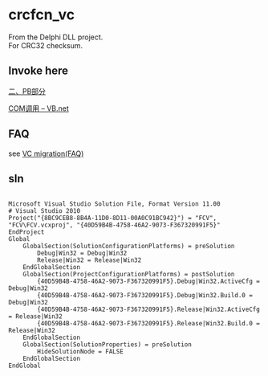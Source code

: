# crcfcn_vc
From the Delphi DLL project.    
For CRC32 checksum.    

## Invoke here
[二、PB部分](https://www.cnblogs.com/xiaobin-hlj80/p/5115336.html)

[COM调用 – VB.net](https://github.com/xiaobin80/crcfcn_vc/blob/master/ReadMe.txt)

## FAQ
see  [VC migration(FAQ)](https://tdtc-hrb.github.io/csdn/post/vc-update-atl/)

## sln
```

Microsoft Visual Studio Solution File, Format Version 11.00
# Visual Studio 2010
Project("{8BC9CEB8-8B4A-11D0-8D11-00A0C91BC942}") = "FCV", "FCV\FCV.vcxproj", "{40D59B4B-4758-46A2-9073-F367320991F5}"
EndProject
Global
	GlobalSection(SolutionConfigurationPlatforms) = preSolution
		Debug|Win32 = Debug|Win32
		Release|Win32 = Release|Win32
	EndGlobalSection
	GlobalSection(ProjectConfigurationPlatforms) = postSolution
		{40D59B4B-4758-46A2-9073-F367320991F5}.Debug|Win32.ActiveCfg = Debug|Win32
		{40D59B4B-4758-46A2-9073-F367320991F5}.Debug|Win32.Build.0 = Debug|Win32
		{40D59B4B-4758-46A2-9073-F367320991F5}.Release|Win32.ActiveCfg = Release|Win32
		{40D59B4B-4758-46A2-9073-F367320991F5}.Release|Win32.Build.0 = Release|Win32
	EndGlobalSection
	GlobalSection(SolutionProperties) = preSolution
		HideSolutionNode = FALSE
	EndGlobalSection
EndGlobal

```
